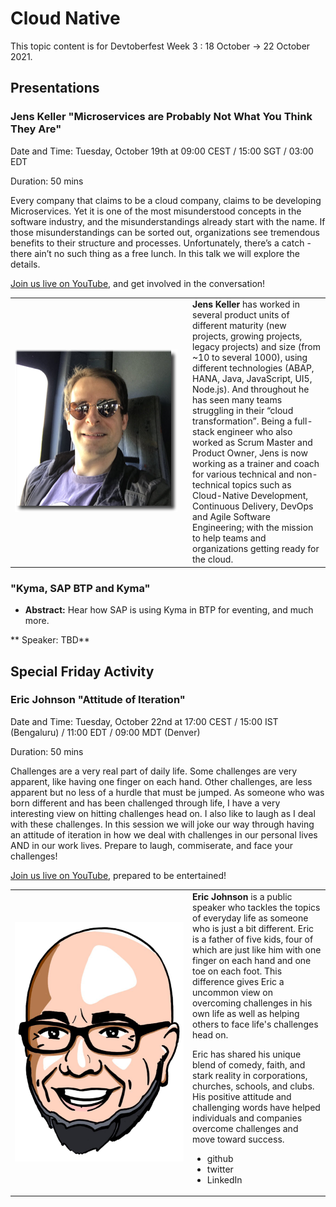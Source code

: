 # Cloud Native

This topic content is for Devtoberfest Week 3 : 18 October → 22 October 2021.

## Presentations

### Jens Keller "Microservices are Probably Not What You Think They Are"
Date and Time: Tuesday, October 19th at 09:00 CEST / 15:00 SGT / 03:00 EDT

Duration: 50 mins

Every company that claims to be a cloud company, claims to be developing Microservices. Yet it is one of the most misunderstood concepts in the software industry, and the misunderstandings already start with the name. If those misunderstandings can be sorted out, organizations see tremendous benefits to their structure and processes. Unfortunately, there’s a catch - there ain’t no such thing as a free lunch. In this talk we will explore the details.

[Join us live on YouTube](https://www.youtube.com/watch?v=hS84pGcv2Gk), and get involved in the conversation!

<table border=0px>
    <tr>
        <td width = 270>
<img src="../../images/JensKeller_250px_shade.png">
</td>  <td><b>Jens Keller</b> has worked in several product units of different maturity (new projects, growing projects, legacy projects) and size (from ~10 to several 1000), using different technologies (ABAP, HANA, Java, JavaScript, UI5, Node.js). And throughout he has seen many teams struggling in their “cloud transformation”. Being a full-stack engineer who also worked as Scrum Master and Product Owner, Jens is now working as a trainer and coach for various technical and non-technical topics such as Cloud-Native Development, Continuous Delivery, DevOps and Agile Software Engineering; with the mission to help teams and organizations getting ready for the cloud.</td>  </tr></table>

### "Kyma, SAP BTP and Kyma"

  * **Abstract:** Hear how SAP is using Kyma in BTP for eventing, and much more.
  
 ** Speaker: TBD** 
 
 ## Special Friday Activity
 
### Eric Johnson "Attitude of Iteration"
Date and Time: Tuesday, October 22nd at 17:00 CEST / 15:00 IST (Bengaluru) / 11:00 EDT / 09:00 MDT (Denver)

Duration: 50 mins



Challenges are a very real part of daily life. Some challenges are very apparent, like having one finger on each hand. Other challenges, are less apparent but no
less of a hurdle that must be jumped. As someone who was born different and has been challenged through life, I have a very interesting view on hitting challenges
head on. I also like to laugh as I deal with these challenges. In this session we will joke our way through having an attitude of iteration in how we deal with
challenges in our personal lives AND in our work lives. Prepare to laugh, commiserate, and face your challenges!

[Join us live on YouTube](TBD), prepared to be entertained!

<table border=0px>
    <tr>
        <td width = 270>
<img src="../../images/edjgeek-beard.png">
</td>  <td><b>Eric Johnson</b> is a public speaker who tackles the topics of everyday life as someone who is just a bit different. Eric is a father of five kids,
four of which are just like him with one finger on each hand and one toe on each foot. This difference gives Eric a uncommon view on overcoming challenges in his
own life as well as helping others to face life's challenges head on.

Eric has shared his unique blend of comedy, faith, and stark reality in corporations, churches, schools, and clubs. His positive attitude and challenging words have helped individuals and companies overcome challenges and move toward success.
- github
- twitter
- LinkedIn
        </td>  </tr></table>
 
